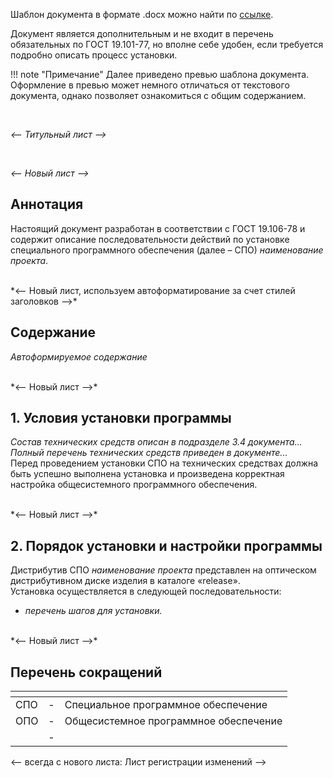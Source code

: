 Шаблон документа в формате .docx можно найти по [ссылке](). 

Документ является дополнительным и не входит в перечень обязательных по ГОСТ 19.101-77, но вполне себе удобен, если требуется подробно описать процесс установки.

!!! note "Примечание" 
    Далее приведено превью шаблона документа. Оформление в превью может немного отличаться от текстового документа, однако позволяет ознакомиться с общим содержанием.

<br/>

*<--  Титульный лист  -->*

<br/>

*<--  Новый лист  -->*

## Аннотация
Настоящий документ разработан в соответствии с ГОСТ 19.106-78 и содержит описание последовательности действий по установке специального программного обеспечения (далее – СПО) *наименование проекта*.

<br/>
*<--  Новый лист, используем автоформатирование за счет стилей заголовков -->*

## Содержание
*Автоформируемое содержание*

<br/>
*<--  Новый лист  -->*

## 1. Условия установки программы
*Состав технических средств описан в подразделе 3.4* *документа...*   
*Полный перечень технических средств приведен в* *документе...*   
Перед проведением установки СПО на технических средствах должна быть успешно выполнена установка и произведена корректная настройка общесистемного программного обеспечения.   

<br/>
*<--  Новый лист  -->*

## 2. Порядок установки и настройки программы
Дистрибутив СПО *наименование проекта* представлен на оптическом дистрибутивном диске изделия в каталоге «release».   
Установка осуществляется в следующей последовательности:   
- *перечень шагов для установки.*   

<br/>
*<--  Новый лист  -->*

## Перечень сокращений
| <!-- без заголовка--> | <!-- без заголовка--> | <!-- без заголовка--> |
|:--|:-:|:-|
|СПО|-|Специальное программное обеспечение|
|ОПО|-|Общесистемное программное обеспечение|
||-||

<--  всегда с нового листа: Лист регистрации изменений -->